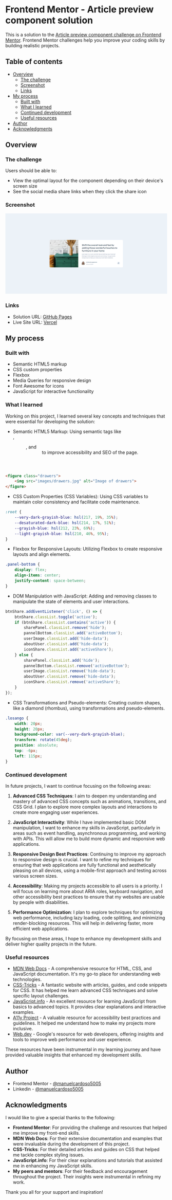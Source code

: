 # Frontend Mentor - Article preview component solution

This is a solution to the [Article preview component challenge on Frontend Mentor](https://www.frontendmentor.io/challenges/article-preview-component-dYBN_pYFT). Frontend Mentor challenges help you improve your coding skills by building realistic projects. 

## Table of contents

- [Overview](#overview)
  - [The challenge](#the-challenge)
  - [Screenshot](#screenshot)
  - [Links](#links)
- [My process](#my-process)
  - [Built with](#built-with)
  - [What I learned](#what-i-learned)
  - [Continued development](#continued-development)
  - [Useful resources](#useful-resources)
- [Author](#author)
- [Acknowledgments](#acknowledgments)

## Overview

### The challenge

Users should be able to:

- View the optimal layout for the component depending on their device's screen size
- See the social media share links when they click the share icon

### Screenshot

![](./screenshot.jpg)

### Links

- Solution URL: [GitHub Pages](https://github.com/manuelcardoso5005/article-preview-component-master?tab=readme-ov-file)
- Live Site URL: [Vercel](https://article-preview-component-master-ten-iota.vercel.app/)

## My process

### Built with

- Semantic HTML5 markup
- CSS custom properties
- Flexbox
- Media Queries for responsive design
- Font Awesome for icons
- JavaScript for interactive functionality

### What I learned

Working on this project, I learned several key concepts and techniques that were essential for developing the solution:

- Semantic HTML5 Markup:
Using semantic tags like <main>, <figure>, and <header> to improve accessibility and SEO of the page.

```html
<figure class="drawers">
    <img src="images/drawers.jpg" alt="Image of drawers">
</figure>
```

- CSS Custom Properties (CSS Variables):
Using CSS variables to maintain color consistency and facilitate code maintenance.

```css
:root {
    --very-dark-grayish-blue: hsl(217, 19%, 35%);
    --desaturated-dark-blue: hsl(214, 17%, 51%);
    --grayish-blue: hsl(212, 23%, 69%);
    --light-grayish-blue: hsl(210, 46%, 95%);
}
```

- Flexbox for Responsive Layouts:
Utilizing Flexbox to create responsive layouts and align elements.

```css
.panel-bottom {
    display: flex;
    align-items: center;
    justify-content: space-between;
}
```

- DOM Manipulation with JavaScript:
Adding and removing classes to manipulate the state of elements and user interactions.

```js
btnShare.addEventListener('click', () => {
    btnShare.classList.toggle('active');
    if (btnShare.classList.contains('active')) {
        sharePanel.classList.remove('hide');
        pannelBottom.classList.add('activeBottom');
        userImage.classList.add('hide-data');
        aboutUser.classList.add('hide-data');
        iconShare.classList.add('activeShare');
    } else {
        sharePanel.classList.add('hide');
        pannelBottom.classList.remove('activeBottom');
        userImage.classList.remove('hide-data');
        aboutUser.classList.remove('hide-data');
        iconShare.classList.remove('activeShare');
    }
});
```

- CSS Transformations and Pseudo-elements:
Creating custom shapes, like a diamond (rhombus), using transformations and pseudo-elements.

```css
.losango {
    width: 20px;
    height: 20px;
    background-color: var(--very-dark-grayish-blue);
    transform: rotate(45deg);
    position: absolute;
    top: -6px;
    left: 115px;
}
```

### Continued development

In future projects, I want to continue focusing on the following areas:

1. **Advanced CSS Techniques**:
   I aim to deepen my understanding and mastery of advanced CSS concepts such as animations, transitions, and CSS Grid. I plan to explore more complex layouts and interactions to create more engaging user experiences.

2. **JavaScript Interactivity**:
   While I have implemented basic DOM manipulation, I want to enhance my skills in JavaScript, particularly in areas such as event handling, asynchronous programming, and working with APIs. This will allow me to build more dynamic and responsive web applications.

3. **Responsive Design Best Practices**:
   Continuing to improve my approach to responsive design is crucial. I want to refine my techniques for ensuring that web applications are fully functional and aesthetically pleasing on all devices, using a mobile-first approach and testing across various screen sizes.

4. **Accessibility**:
   Making my projects accessible to all users is a priority. I will focus on learning more about ARIA roles, keyboard navigation, and other accessibility best practices to ensure that my websites are usable by people with disabilities.

5. **Performance Optimization**:
   I plan to explore techniques for optimizing web performance, including lazy loading, code splitting, and minimizing render-blocking resources. This will help in delivering faster, more efficient web applications.

By focusing on these areas, I hope to enhance my development skills and deliver higher quality projects in the future.

### Useful resources

- [MDN Web Docs](https://developer.mozilla.org/en-US/) - A comprehensive resource for HTML, CSS, and JavaScript documentation. It's my go-to place for understanding web technologies.
- [CSS-Tricks](https://css-tricks.com/) - A fantastic website with articles, guides, and code snippets for CSS. It has helped me learn advanced CSS techniques and solve specific layout challenges.
- [JavaScript.info](https://javascript.info/) - An excellent resource for learning JavaScript from basics to advanced topics. It provides clear explanations and interactive examples.
- [A11y Project](https://www.a11yproject.com/) - A valuable resource for accessibility best practices and guidelines. It helped me understand how to make my projects more inclusive.
- [Web.dev](https://web.dev/) - Google's resource for web developers, offering insights and tools to improve web performance and user experience.

These resources have been instrumental in my learning journey and have provided valuable insights that enhanced my development skills.

## Author

- Frontend Mentor - [@manuelcardoso5005](https://www.frontendmentor.io/profile/manuelcardoso5005)
- Linkedin - [@manuelcardoso5005](https://www.linkedin.com/in/manuelcardoso5005/)

## Acknowledgments

I would like to give a special thanks to the following:

- **Frontend Mentor**: For providing the challenge and resources that helped me improve my front-end skills.
- **MDN Web Docs**: For their extensive documentation and examples that were invaluable during the development of this project.
- **CSS-Tricks**: For their detailed articles and guides on CSS that helped me tackle complex styling issues.
- **JavaScript.info**: For their clear explanations and tutorials that assisted me in enhancing my JavaScript skills.
- **My peers and mentors**: For their feedback and encouragement throughout the project. Their insights were instrumental in refining my work.

Thank you all for your support and inspiration!